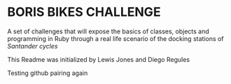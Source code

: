 BORIS BIKES CHALLENGE
=====================

A set of challenges that will expose the basics of classes, objects and programming in Ruby through a real life scenario of the docking stations of *Santander cycles*

This Readme was initialized by Lewis Jones and Diego Regules

Testing github pairing again
